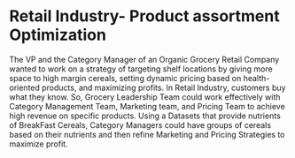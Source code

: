 # Retail Industry- Product assortment Optimization
The VP and the Category Manager of an Organic Grocery Retail Company wanted to work on a strategy of targeting shelf locations by giving more space to high margin cereals, setting dynamic pricing based on health-oriented products, and maximizing profits. 
In Retail Industry, customers buy what they know. So, Grocery Leadership Team could work effectively with Category Management Team, Marketing team, and Pricing Team to achieve high revenue on specific products. 
Using a Datasets that provide nutrients of BreakFast Cereals, Category Managers could have groups of cereals based on their nutrients and then refine Marketing and Pricing Strategies to maximize profit. 
